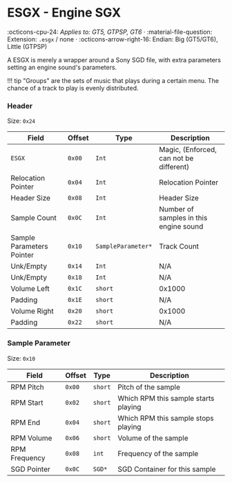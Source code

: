 # ESGX - Engine SGX

:octicons-cpu-24: *Applies to: GT5, GTPSP, GT6* · :material-file-question: Extension: `.esgx` / none · :octicons-arrow-right-16: Endian: Big (GT5/GT6), Little (GTPSP)

A ESGX is merely a wrapper around a Sony SGD file, with extra parameters setting an engine sound's parameters.

!!! tip
    "Groups" are the sets of music that plays during a certain menu. The chance of a track to play is evenly distributed.

### Header

Size: `0x24`

Field                     | Offset         | Type               | Description                                        |
----------------          | ------------   | ----------         | --------------------------------------             |
`ESGX`                    |  `0x00`        | `Int`              | Magic, (Enforced, can not be different)            |
Relocation Pointer        |  `0x04`        | `Int`              | Relocation Pointer                                 |
Header Size               |  `0x08`        | `Int`              | Header Size                                        |
Sample Count              |  `0x0C`        | `Int`              | Number of samples in this engine sound             |
Sample Parameters Pointer |  `0x10`        | `SampleParameter*` | Track Count                                        |
Unk/Empty                 |  `0x14`        | `Int`              | N/A                                                |
Unk/Empty                 |  `0x18`        | `Int`              | N/A                                                |
Volume Left               |  `0x1C`        | `short`            | 0x1000                                             |
Padding                   |  `0x1E`        | `short`            | N/A                                                |
Volume Right              |  `0x20`        | `short`            | 0x1000                                             |
Padding                   |  `0x22`        | `short`            | N/A                                                |

### Sample Parameter

Size: `0x10`

Field                   | Offset         | Type         | Description                                                     |
----------------        | ------------   | ----------   | --------------------------------------                          |
RPM Pitch               |  `0x00`        | `short`      | Pitch of the sample                                             |
RPM Start               |  `0x02`        | `short`      | Which RPM this sample starts playing                            |
RPM End                 |  `0x04`        | `short`      | Which RPM this sample stops playing                             |
RPM Volume              |  `0x06`        | `short`      | Volume of the sample                                            |
RPM Frequency           |  `0x08`        | `int`        | Frequency of the sample                                         |
SGD Pointer             |  `0x0C`        | `SGD*`       | SGD Container for this sample                                   |